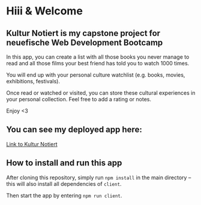 # Hiii & Welcome

## Kultur Notiert is my capstone project for neuefische Web Development Bootcamp

In this app, you can create a list with all those books you never manage to read and all those films your best friend has told you to watch 1000 times.

You will end up with your personal culture watchlist (e.g. books, movies, exhibitions, festivals).

Once read or watched or visited, you can store these cultural experiences in your personal collection. Feel free to add a rating or notes.

Enjoy <3

## You can see my deployed app here:

[Link to Kultur Notiert](https://kultur-notiert.vercel.app/)

## How to install and run this app

After cloning this repository, simply run `npm install` in the main directory – this will also install all dependencies of `client`.

Then start the app by entering `npm run client`.
